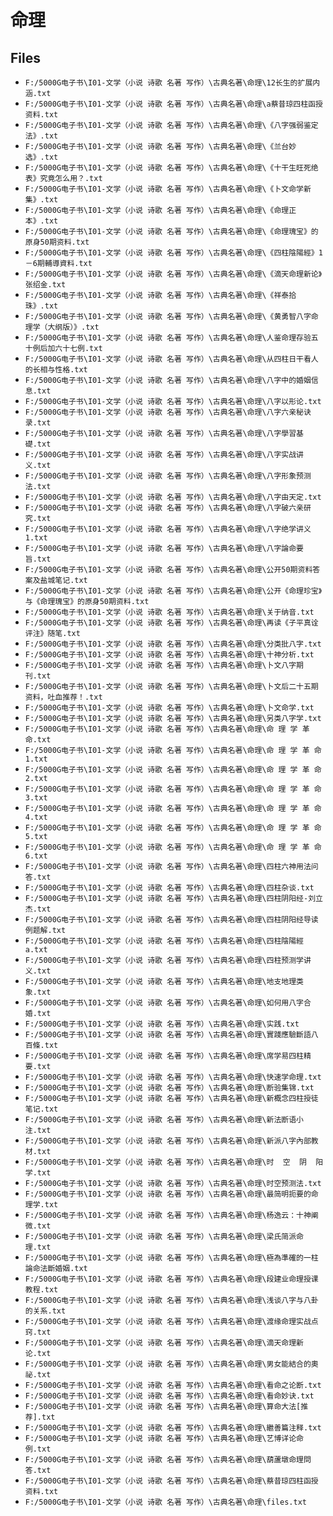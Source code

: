 # 命理

## Files

- `F:/5000G电子书\I01-文学（小说 诗歌 名著 写作）\古典名著\命理\12长生的扩展内涵.txt`
- `F:/5000G电子书\I01-文学（小说 诗歌 名著 写作）\古典名著\命理\a蔡昔琼四柱函授资料.txt`
- `F:/5000G电子书\I01-文学（小说 诗歌 名著 写作）\古典名著\命理\《八字强弱鉴定法》.txt`
- `F:/5000G电子书\I01-文学（小说 诗歌 名著 写作）\古典名著\命理\《兰台妙选》.txt`
- `F:/5000G电子书\I01-文学（小说 诗歌 名著 写作）\古典名著\命理\《十干生旺死绝表》究竟怎么用？.txt`
- `F:/5000G电子书\I01-文学（小说 诗歌 名著 写作）\古典名著\命理\《卜文命学新集》.txt`
- `F:/5000G电子书\I01-文学（小说 诗歌 名著 写作）\古典名著\命理\《命理正本》.txt`
- `F:/5000G电子书\I01-文学（小说 诗歌 名著 写作）\古典名著\命理\《命理瑰宝》的原身50期资料.txt`
- `F:/5000G电子书\I01-文学（小说 诗歌 名著 写作）\古典名著\命理\《四柱陰陽經》1－6期輔導資料.txt`
- `F:/5000G电子书\I01-文学（小说 诗歌 名著 写作）\古典名著\命理\《滴天命理新论》张绍金.txt`
- `F:/5000G电子书\I01-文学（小说 诗歌 名著 写作）\古典名著\命理\《祥泰拾珠》.txt`
- `F:/5000G电子书\I01-文学（小说 诗歌 名著 写作）\古典名著\命理\《黄勇智八字命理学（大纲版）》.txt`
- `F:/5000G电子书\I01-文学（小说 诗歌 名著 写作）\古典名著\命理\人鉴命理存验五十例后加六十七例.txt`
- `F:/5000G电子书\I01-文学（小说 诗歌 名著 写作）\古典名著\命理\从四柱日干看人的长相与性格.txt`
- `F:/5000G电子书\I01-文学（小说 诗歌 名著 写作）\古典名著\命理\八字中的婚姻信息.txt`
- `F:/5000G电子书\I01-文学（小说 诗歌 名著 写作）\古典名著\命理\八字以形论.txt`
- `F:/5000G电子书\I01-文学（小说 诗歌 名著 写作）\古典名著\命理\八字六亲秘诀录.txt`
- `F:/5000G电子书\I01-文学（小说 诗歌 名著 写作）\古典名著\命理\八字學習基礎.txt`
- `F:/5000G电子书\I01-文学（小说 诗歌 名著 写作）\古典名著\命理\八字实战讲义.txt`
- `F:/5000G电子书\I01-文学（小说 诗歌 名著 写作）\古典名著\命理\八字形象预测法.txt`
- `F:/5000G电子书\I01-文学（小说 诗歌 名著 写作）\古典名著\命理\八字由天定.txt`
- `F:/5000G电子书\I01-文学（小说 诗歌 名著 写作）\古典名著\命理\八字破六亲研究.txt`
- `F:/5000G电子书\I01-文学（小说 诗歌 名著 写作）\古典名著\命理\八字绝学讲义1.txt`
- `F:/5000G电子书\I01-文学（小说 诗歌 名著 写作）\古典名著\命理\八字論命要旨.txt`
- `F:/5000G电子书\I01-文学（小说 诗歌 名著 写作）\古典名著\命理\公开50期资料答案及盐城笔记.txt`
- `F:/5000G电子书\I01-文学（小说 诗歌 名著 写作）\古典名著\命理\公开《命理珍宝》与《命理瑰宝》的原身50期资料.txt`
- `F:/5000G电子书\I01-文学（小说 诗歌 名著 写作）\古典名著\命理\关于纳音.txt`
- `F:/5000G电子书\I01-文学（小说 诗歌 名著 写作）\古典名著\命理\再读《子平真诠评注》随笔.txt`
- `F:/5000G电子书\I01-文学（小说 诗歌 名著 写作）\古典名著\命理\分类批八字.txt`
- `F:/5000G电子书\I01-文学（小说 诗歌 名著 写作）\古典名著\命理\十神分析.txt`
- `F:/5000G电子书\I01-文学（小说 诗歌 名著 写作）\古典名著\命理\卜文八字期刊.txt`
- `F:/5000G电子书\I01-文学（小说 诗歌 名著 写作）\古典名著\命理\卜文后二十五期资料，吐血推荐！.txt`
- `F:/5000G电子书\I01-文学（小说 诗歌 名著 写作）\古典名著\命理\卜文命学.txt`
- `F:/5000G电子书\I01-文学（小说 诗歌 名著 写作）\古典名著\命理\另类八字学.txt`
- `F:/5000G电子书\I01-文学（小说 诗歌 名著 写作）\古典名著\命理\命 理 学 革 命.txt`
- `F:/5000G电子书\I01-文学（小说 诗歌 名著 写作）\古典名著\命理\命 理 学 革 命1.txt`
- `F:/5000G电子书\I01-文学（小说 诗歌 名著 写作）\古典名著\命理\命 理 学 革 命2.txt`
- `F:/5000G电子书\I01-文学（小说 诗歌 名著 写作）\古典名著\命理\命 理 学 革 命3.txt`
- `F:/5000G电子书\I01-文学（小说 诗歌 名著 写作）\古典名著\命理\命 理 学 革 命4.txt`
- `F:/5000G电子书\I01-文学（小说 诗歌 名著 写作）\古典名著\命理\命 理 学 革 命5.txt`
- `F:/5000G电子书\I01-文学（小说 诗歌 名著 写作）\古典名著\命理\命 理 学 革 命6.txt`
- `F:/5000G电子书\I01-文学（小说 诗歌 名著 写作）\古典名著\命理\四柱六神用法问答.txt`
- `F:/5000G电子书\I01-文学（小说 诗歌 名著 写作）\古典名著\命理\四柱杂谈.txt`
- `F:/5000G电子书\I01-文学（小说 诗歌 名著 写作）\古典名著\命理\四柱阴阳经-刘立杰.txt`
- `F:/5000G电子书\I01-文学（小说 诗歌 名著 写作）\古典名著\命理\四柱阴阳经导读例题解.txt`
- `F:/5000G电子书\I01-文学（小说 诗歌 名著 写作）\古典名著\命理\四柱陰陽經a.txt`
- `F:/5000G电子书\I01-文学（小说 诗歌 名著 写作）\古典名著\命理\四柱预测学讲义.txt`
- `F:/5000G电子书\I01-文学（小说 诗歌 名著 写作）\古典名著\命理\地支地理类象.txt`
- `F:/5000G电子书\I01-文学（小说 诗歌 名著 写作）\古典名著\命理\如何用八字合婚.txt`
- `F:/5000G电子书\I01-文学（小说 诗歌 名著 写作）\古典名著\命理\实践.txt`
- `F:/5000G电子书\I01-文学（小说 诗歌 名著 写作）\古典名著\命理\實踐應驗斷語八百條.txt`
- `F:/5000G电子书\I01-文学（小说 诗歌 名著 写作）\古典名著\命理\席学易四柱精要.txt`
- `F:/5000G电子书\I01-文学（小说 诗歌 名著 写作）\古典名著\命理\快速学命理.txt`
- `F:/5000G电子书\I01-文学（小说 诗歌 名著 写作）\古典名著\命理\断验集锦.txt`
- `F:/5000G电子书\I01-文学（小说 诗歌 名著 写作）\古典名著\命理\新概念四柱授徒笔记.txt`
- `F:/5000G电子书\I01-文学（小说 诗歌 名著 写作）\古典名著\命理\新法断语小注.txt`
- `F:/5000G电子书\I01-文学（小说 诗歌 名著 写作）\古典名著\命理\新派八字內部教材.txt`
- `F:/5000G电子书\I01-文学（小说 诗歌 名著 写作）\古典名著\命理\时  空  阴  阳  学.txt`
- `F:/5000G电子书\I01-文学（小说 诗歌 名著 写作）\古典名著\命理\时空预测法.txt`
- `F:/5000G电子书\I01-文学（小说 诗歌 名著 写作）\古典名著\命理\最简明扼要的命理学.txt`
- `F:/5000G电子书\I01-文学（小说 诗歌 名著 写作）\古典名著\命理\杨逸云：十神阐微.txt`
- `F:/5000G电子书\I01-文学（小说 诗歌 名著 写作）\古典名著\命理\梁氏简派命理.txt`
- `F:/5000G电子书\I01-文学（小说 诗歌 名著 写作）\古典名著\命理\極為準確的一柱論命法斷婚姻.txt`
- `F:/5000G电子书\I01-文学（小说 诗歌 名著 写作）\古典名著\命理\段建业命理授课教程.txt`
- `F:/5000G电子书\I01-文学（小说 诗歌 名著 写作）\古典名著\命理\浅谈八字与八卦的关系.txt`
- `F:/5000G电子书\I01-文学（小说 诗歌 名著 写作）\古典名著\命理\渡缘命理实战点窍.txt`
- `F:/5000G电子书\I01-文学（小说 诗歌 名著 写作）\古典名著\命理\滴天命理新论.txt`
- `F:/5000G电子书\I01-文学（小说 诗歌 名著 写作）\古典名著\命理\男女能結合的奧祕.txt`
- `F:/5000G电子书\I01-文学（小说 诗歌 名著 写作）\古典名著\命理\看命之论断.txt`
- `F:/5000G电子书\I01-文学（小说 诗歌 名著 写作）\古典名著\命理\看命妙诀.txt`
- `F:/5000G电子书\I01-文学（小说 诗歌 名著 写作）\古典名著\命理\算命大法[推荐].txt`
- `F:/5000G电子书\I01-文学（小说 诗歌 名著 写作）\古典名著\命理\繼善篇注释.txt`
- `F:/5000G电子书\I01-文学（小说 诗歌 名著 写作）\古典名著\命理\艺博详论命例.txt`
- `F:/5000G电子书\I01-文学（小说 诗歌 名著 写作）\古典名著\命理\葫蘆墩命理問答.txt`
- `F:/5000G电子书\I01-文学（小说 诗歌 名著 写作）\古典名著\命理\蔡昔琼四柱函授资料.txt`
- `F:/5000G电子书\I01-文学（小说 诗歌 名著 写作）\古典名著\命理\files.txt`
